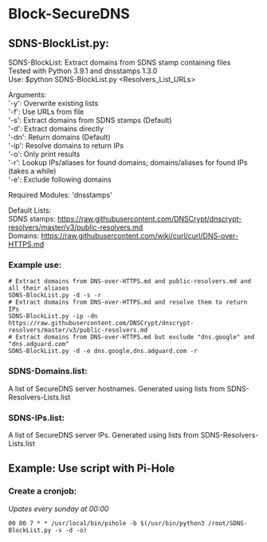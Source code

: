 # Block-SecureDNS

## SDNS-BlockList.py:
SDNS-BlockList: Extract domains from SDNS stamp containing files  
Tested with Python 3.9.1 and dnsstamps 1.3.0  
Use: $python SDNS-BlockList.py <arguments> <Resolvers_List_URLs>  

Arguments:  
'-y': Overwrite existing lists  
'-f': Use URLs from file  
'-s': Extract domains from SDNS stamps (Default)  
'-d': Extract domains directly  
'-dn': Return domains (Default)  
'-ip': Resolve domains to return IPs  
'-o': Only print results  
'-r': Lookup IPs/aliases for found domains; domains/aliases for found IPs (takes a while)  
'-e': Exclude following domains  

Required Modules: 'dnsstamps'  

Default Lists:  
SDNS stamps: https://raw.githubusercontent.com/DNSCrypt/dnscrypt-resolvers/master/v3/public-resolvers.md  
Domains: https://raw.githubusercontent.com/wiki/curl/curl/DNS-over-HTTPS.md

### Example use:
```
# Extract domains from DNS-over-HTTPS.md and public-resolvers.md and all their aliases
SDNS-BlockList.py -d -s -r
# Extract domains from DNS-over-HTTPS.md and resolve them to return IPs
SDNS-BlockList.py -ip -dn https://raw.githubusercontent.com/DNSCrypt/dnscrypt-resolvers/master/v3/public-resolvers.md
# Extract domains from DNS-over-HTTPS.md but exclude "dns.google" and "dns.adguard.com"
SDNS-BlockList.py -d -e dns.google,dns.adguard.com -r
```

### SDNS-Domains.list:
A list of SecureDNS server hostnames.
Generated using lists from SDNS-Resolvers-Lists.list

### SDNS-IPs.list:
A list of SecureDNS server IPs.
Generated using lists from SDNS-Resolvers-Lists.list

## Example: Use script with Pi-Hole
### Create a cronjob:
*Upates every sunday at 00:00*
```
00 00 7 * * /usr/local/bin/pihole -b $(/usr/bin/python3 /root/SDNS-BlockList.py -s -d -o)
```

